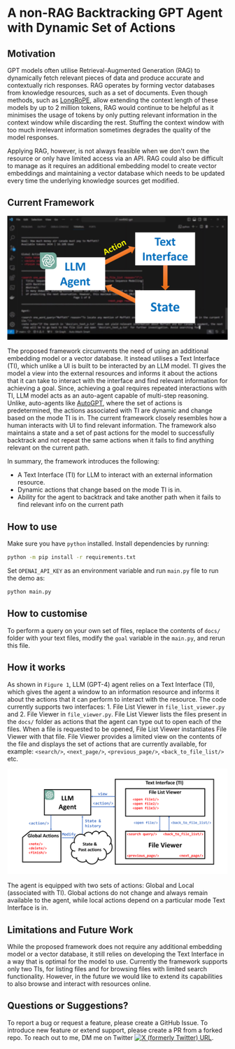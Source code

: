 # A non-RAG Backtracking GPT Agent with Dynamic Set of Actions

## Motivation

GPT models often utilise Retrieval-Augmented Generation (RAG) to dynamically fetch relevant pieces of data and produce accurate and contextually rich responses. RAG operates by forming vector databases from knowledge resources, such as a set of documents. Even though methods, such as [LongRoPE](https://arxiv.org/abs/2402.13753), allow extending the context length of these models by up to 2 million tokens, RAG would continue to be helpful as it minimises the usage of tokens by only putting relevant information in the context window while discarding the rest. Stuffing the context window with too much irrelevant information sometimes degrades the quality of the model responses.

Applying RAG, however, is not always feasible when we don't own the resource or only have limited access via an API. RAG could also be difficult to manage as it requires an additional embedding model to create vector embeddings and maintaining a vector database which needs to be updated every time the underlying knowledge sources get modified.

## Current Framework

[![Video Demo](./media/Thumbnail.jpg)](https://www.youtube.com/watch?v=sE2JK3IB6rI)

The proposed framework circumvents the need of using an additional embedding model or a vector database. It instead utilises a Text Interface (TI), which unlike a UI is built to be interacted by an LLM model. TI gives the model a view into the external resources and informs it about the actions that it can take to interact with the interface and find relevant information for achieving a goal. Since, achieving a goal requires repeated interactions with TI, LLM model acts as an auto-agent capable of multi-step reasoning. Unlike, auto-agents like [AutoGPT](https://github.com/Significant-Gravitas/AutoGPT), where the set of actions is predetermined, the actions associated with TI are dynamic and change based on the mode TI is in. The current framework closely resembles how a human interacts with UI to find relevant information. The framework also maintains a state and a set of past actions for the model to successfully backtrack and not repeat the same actions when it fails to find anything relevant on the current path.

In summary, the framework introduces the following:

- A Text Interface (TI) for LLM to interact with an external information resource.
- Dynamic actions that change based on the mode TI is in.
- Ability for the agent to backtrack and take another path when it fails to find relevant info on the current path

## How to use

Make sure you have `python` installed. Install dependencies by running:

```bash
python -m pip install -r requirements.txt
```

Set `OPENAI_API_KEY` as an environment variable and run `main.py` file to run the demo as:

```bash
python main.py
```

## How to customise

To perform a query on your own set of files, replace the contents of `docs/` folder with your text files, modify the `goal` variable in the `main.py`, and rerun this file.

## How it works

As shown in `Figure 1`, LLM (GPT-4) agent relies on a Text Interface (TI), which gives the agent a window to an information resource and informs it about the actions that it can perform to interact with the resource. The code currently supports two interfaces: 1. File List Viewer in `file_list_viewer.py` and 2. File Viewer in `file_viewer.py`. File List Viewer lists the files present in the `docs/` folder as actions that the agent can type out to open each of the files. When a file is requested to be opened, File List Viewer instantiates File Viewer with that file. File Viewer provides a limited view on the contents of the file and displays the set of actions that are currently available, for example: `<search/>`, `<next_page/>`, `<previous_page/>`, `<back_to_file_list/>` etc.

![Figure 1. Building Blocks of non-RAG LLM with Text Interface](./media/Figure%201.png)

The agent is equipped with two sets of actions: Global and Local (associated with TI). Global actions do not change and always remain available to the agent, while local actions depend on a particular mode Text Interface is in.

## Limitations and Future Work

While the proposed framework does not require any additional embedding model or a vector database, it still relies on developing the Text Interface in a way that is optimal for the model to use. Currently the framework supports only two TIs, for listing files and for browsing files with limited search functionality. However, in the future we would like to extend its capabilities to also browse and interact with resources online.

## Questions or Suggestions?

To report a bug or request a feature, please create a GitHub Issue. To introduce new feature or extend support, please create a PR from a forked repo. To reach out to me, DM me on Twitter [![X (formerly Twitter) URL](https://img.shields.io/twitter/url?url=https%3A%2F%2Ftwitter.com%2Fash_at_tt&label=%40ash_at_tt)](https://twitter.com/ash_at_tt).
